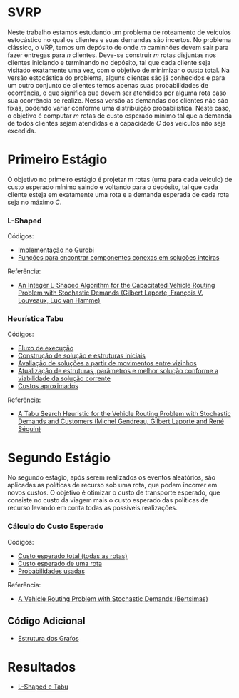 # SVRP
Neste trabalho estamos estudando um problema de roteamento de veículos estocástico no qual os clientes e suas demandas são incertos. No problema clássico, o VRP, temos um depósito de onde *m* caminhões devem sair para fazer entregas para *n* clientes. Deve-se construir *m* rotas disjuntas nos clientes iniciando e terminando no depósito, tal que cada cliente seja visitado exatamente uma vez, com o objetivo de minimizar o custo total. Na versão estocástica do problema, alguns clientes são já conhecidos e para um outro conjunto de clientes temos apenas suas probabilidades de ocorrência, o que significa que devem ser atendidos por alguma rota caso sua ocorrência se realize. Nessa versão as demandas dos clientes não são fixas, podendo variar conforme uma distribuição probabilística. Neste caso, o objetivo é computar *m* rotas de custo esperado mínimo tal que a demanda de todos clientes sejam atendidas e a capacidade *C* dos veículos não seja excedida.

# Primeiro Estágio

O objetivo no primeiro estágio é projetar m rotas (uma para cada veículo) de custo esperado mínimo saindo e voltando para o depósito, tal que cada cliente esteja em exatamente uma rota e a demanda esperada de cada rota seja no máximo *C*.

### L-Shaped

Códigos:
 - [Implementação no Gurobi](https://github.com/eduinnarelli/SVRP/blob/L-shaped/src/SVRP/first-stage/l-shaped/solve.cpp)
 - [Funções para encontrar componentes conexas em soluções inteiras](https://github.com/eduinnarelli/SVRP/blob/L-shaped/src/SVRP/first-stage/l-shaped/utils/connectedComponents.cpp)

Referência:

 - [An Integer L-Shaped Algorithm for the Capacitated Vehicle Routing Problem with Stochastic Demands (Gilbert Laporte, François V. Louveaux, Luc van Hamme)](https://pubsonline.informs.org/doi/pdf/10.1287/opre.50.3.415.7751)

### Heurística Tabu

Códigos:

 - [Fluxo de execução](https://github.com/eduinnarelli/SVRP/blob/L-shaped/src/SVRP/first-stage/tabu-search/run.cpp)
 - [Construção de solução e estruturas iniciais](https://github.com/eduinnarelli/SVRP/blob/L-shaped/src/SVRP/first-stage/tabu-search/steps/initialize.cpp)
 - [Avaliação de soluções a partir de movimentos entre vizinhos](https://github.com/eduinnarelli/SVRP/blob/L-shaped/src/SVRP/first-stage/tabu-search/steps/neighbourhood-search.cpp)
 - [Atualização de estruturas, parâmetros e melhor solução conforme a viabilidade da solução corrente](https://github.com/eduinnarelli/SVRP/blob/L-shaped/src/SVRP/first-stage/tabu-search/steps/neighbourhood-search.cpp)
 - [Custos aproximados](https://github.com/eduinnarelli/SVRP/tree/L-shaped/src/SVRP/first-stage/tabu-search/utils)

Referência:

 - [A Tabu Search Heuristic for the Vehicle Routing Problem with Stochastic Demands and Customers (Michel Gendreau, Gilbert Laporte and René Séguin)](https://drive.google.com/file/d/1rx7wUG7FoSaIjfLzi5k-S7r-kKIxyNGa/view?usp=sharing)

# Segundo Estágio
No segundo estágio, após serem realizados os eventos aleatórios, são aplicadas as políticas de recurso sob uma rota, que podem incorrer em novos custos. O objetivo é otimizar o custo de transporte esperado, que consiste no custo da viagem mais o custo esperado das políticas de recurso levando em conta todas as possíveis realizações.

### Cálculo do Custo Esperado

Códigos:
 - [Custo esperado total (todas as rotas)](https://github.com/eduinnarelli/SVRP/blob/L-shaped/src/SVRP/second-stage/bertsimas-formula/totalExpectedLength.cpp)
 - [Custo esperado de uma rota](https://github.com/eduinnarelli/SVRP/blob/L-shaped/src/SVRP/second-stage/bertsimas-formula/routeExpectedLength.cpp) 
 - [Probabilidades usadas](https://github.com/eduinnarelli/SVRP/tree/L-shaped/src/SVRP/probabilities)

Referência:

 - [A Vehicle Routing Problem with Stochastic Demands (Bertsimas)](https://www.mit.edu/~dbertsim/papers/Vehicle%20Routing/A%20vehicle%20routing%20problem%20with%20stochastic%20demand.pdf)

## Código Adicional

 - [Estrutura dos Grafos](https://github.com/eduinnarelli/SVRP/blob/L-shaped/src/graph.cpp)

# Resultados
 - [L-Shaped e Tabu](https://docs.google.com/spreadsheets/d/142UPJiPdn5aW4Priix_-M1D8ou6k1t6roDuSH1Ff3Bo/edit?usp=sharing)

